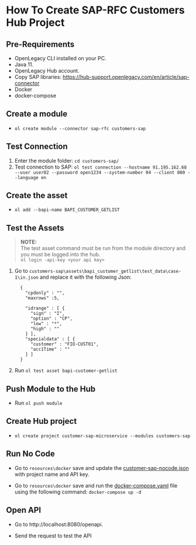 # How To Create SAP-RFC Customers Hub Project

## Pre-Requirements

- OpenLegacy CLI installed on your PC.
- Java 11.
- OpenLegacy Hub account.
- Copy SAP libraries: https://hub-support.openlegacy.com/en/article/sap-connector
- Docker
- docker-compose

## Create a module

- `ol create module --connector sap-rfc customers-sap`

## Test Connection

1. Enter the module folder: `cd customers-sap/` 
2. Test connection to SAP: `ol test connection --hostname 91.195.162.68 --user user02 --password open1234 --system-number 04 --client 800 --language en`

## Create the asset

- `ol add --bapi-name BAPI_CUSTOMER_GETLIST`

## Test the Assets

> **NOTE:**  
> The test asset command must be run from the module directory and you must be logged into the hub.  
> `ol login -api-key <your api key>`

1.  Go to `customers-sap\assets\bapi_customer_getlist\test_data\case-1\in.json` and replace it with the following Json:

    ```  
      {
        "cpdonly" : "",
        "maxrows" :5,
       
        "idrange" : [ {
          "sign" : "I",
          "option" : "CP",
          "low" : "*",
          "high" : ""
        } ],
        "specialdata" : [ {
          "customer" : "FIO-CUST01",
          "acc1Time" : ""
        } ]
      }
    ```

2.  Run `ol test asset bapi-customer-getlist`


## Push Module to the Hub

- Run `ol push module`

## Create Hub project

- `ol create project customer-sap-microservice --modules customers-sap`

## Run No Code

- Go to `resources\docker` save and update the [customer-sap-nocode.json](./resources/docker/customer-sap-nocode.json) with project name and API key.

- Go to `resources\docker` save and run the [docker-compose.yaml](./resources/docker/docker-compose.yml) file using the following command: `docker-compose up -d`

## Open API

- Go to http://localhost:8080/openapi.

- Send the request to test the API

